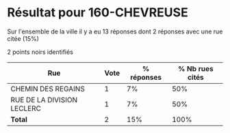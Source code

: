 # Résultat pour 160-CHEVREUSE

Sur l'ensemble de la ville il y a eu 13 réponses dont 2 réponses avec une rue citée (15%)

2 points noirs identifiés

| Rue | Vote | % réponses | % Nb rues cités|
|-----|------|------------|----------------|
| CHEMIN DES REGAINS | 1 | 7% | 50%|
| RUE DE LA DIVISION LECLERC | 1 | 7% | 50%|
| **Total** | 2 | 15% | 100%|

